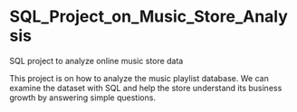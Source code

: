 # SQL_Project_on_Music_Store_Analysis
SQL project to analyze online music store data

This project is on how to analyze the music playlist database. We can examine the dataset with SQL and help the store understand its business growth by answering simple questions.

